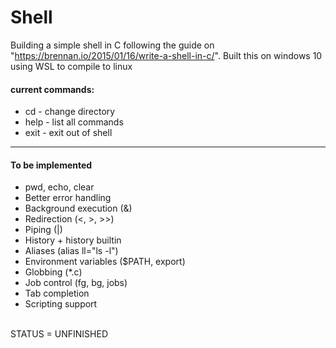# Shell
Building a simple shell in C following the guide on "https://brennan.io/2015/01/16/write-a-shell-in-c/". Built this on windows 10 using WSL to compile to linux
<br>

<h4>current commands:</h4>
<ul>
<li>cd - change directory</li>
<li>help - list all commands</li>
<li>exit - exit out of shell</li>
</ul>

<hr>
<h4> To be implemented </h4>
<ul> 
<li>pwd, echo, clear</li>
<li>Better error handling</li>
<li>Background execution (&)</li>
<li>Redirection (<, >, >>)</li>
<li>Piping (|)</li>
<li>History + history builtin</li>
<li>Aliases (alias ll="ls -l")</li>
<li>Environment variables ($PATH, export)</li>
<li>Globbing (*.c)</li>
<li>Job control (fg, bg, jobs)</li>
<li>Tab completion</li>
<li>Scripting support</li>
</ul>
<br>
STATUS = UNFINISHED
